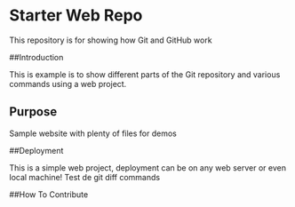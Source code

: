 # Starter Web Repo

This repository is for showing how Git and GitHub work

##Introduction

This is example is to show different parts of the Git repository and various commands using a web project.

## Purpose

Sample website with plenty of files for demos

##Deployment

This is a simple web project, deployment can be on any web server or even local machine!
Test de git diff commands

##How To Contribute